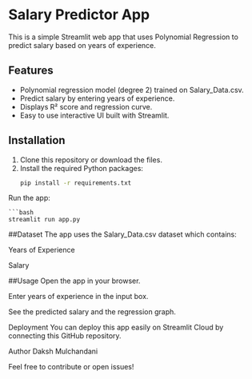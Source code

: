 # Salary Predictor App

This is a simple Streamlit web app that uses Polynomial Regression to predict salary based on years of experience.

## Features
- Polynomial regression model (degree 2) trained on Salary_Data.csv.
- Predict salary by entering years of experience.
- Displays R² score and regression curve.
- Easy to use interactive UI built with Streamlit.

## Installation

1. Clone this repository or download the files.
2. Install the required Python packages:
   ```bash
   pip install -r requirements.txt
Run the app:

    ```bash
    streamlit run app.py

##Dataset
The app uses the Salary_Data.csv dataset which contains:

Years of Experience

Salary

##Usage
Open the app in your browser.

Enter years of experience in the input box.

See the predicted salary and the regression graph.

Deployment
You can deploy this app easily on Streamlit Cloud by connecting this GitHub repository.

Author
Daksh Mulchandani

Feel free to contribute or open issues!
